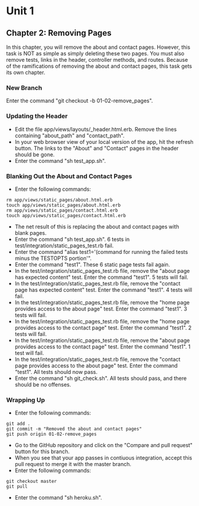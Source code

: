 # Unit 1
## Chapter 2: Removing Pages

In this chapter, you will remove the about and contact pages.  However, this task is NOT as simple as simply deleting these two pages.  You must also remove tests, links in the header, controller methods, and routes.  Because of the ramifications of removing the about and contact pages, this task gets its own chapter.

### New Branch
Enter the command "git checkout -b 01-02-remove_pages".

### Updating the Header
* Edit the file app/views/layouts/_header.html.erb.  Remove the lines containing "about_path" and "contact_path".
* In your web browser view of your local version of the app, hit the refresh button.  The links to the "About" and "Contact" pages in the header should be gone.
* Enter the command "sh test_app.sh".

### Blanking Out the About and Contact Pages
* Enter the following commands:
```
rm app/views/static_pages/about.html.erb
touch app/views/static_pages/about.html.erb
rm app/views/static_pages/contact.html.erb
touch app/views/static_pages/contact.html.erb
```
* The net result of this is replacing the about and contact pages with blank pages.
* Enter the command "sh test_app.sh".  6 tests in test/integration/static_pages_test.rb fail.
* Enter the command "alias test1='(command for running the failed tests minus the TESTOPTS portion'".
* Enter the command "test1".  These 6 static page tests fail again.
* In the test/integration/static_pages_test.rb file, remove the "about page has expected content" test. Enter the command "test1".  5 tests will fail.
* In the test/integration/static_pages_test.rb file, remove the "contact page has expected content" test.  Enter the command "test1".  4 tests will fail.
* In the test/integration/static_pages_test.rb file, remove the "home page provides access to the about page" test.  Enter the command "test1".  3 tests will fail.
* In the test/integration/static_pages_test.rb file, remove the "home page provides access to the contact page" test.  Enter the command "test1".  2 tests will fail.
* In the test/integration/static_pages_test.rb file, remove the "about page provides access to the contact page" test.  Enter the command "test1".  1 test will fail.
* In the test/integration/static_pages_test.rb file, remove the "contact page provides access to the about page" test.  Enter the command "test1".  All tests should now pass.
* Enter the command "sh git_check.sh".  All tests should pass, and there should be no offenses.

### Wrapping Up
* Enter the following commands:
```
git add .
git commit -m "Removed the about and contact pages"
git push origin 01-02-remove_pages
```
* Go to the GitHub repository and click on the "Compare and pull request" button for this branch.
* When you see that your app passes in contiuous integration, accept this pull request to merge it with the master branch.
* Enter the following commands:
```
git checkout master
git pull
```
* Enter the command "sh heroku.sh".
